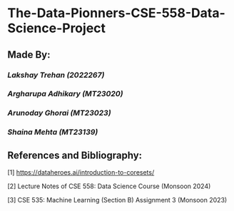 # The-Data-Pionners-CSE-558-Data-Science-Project

## Made By:

### *Lakshay Trehan (2022267)*
### *Argharupa Adhikary (MT23020)*
### *Arunoday Ghorai (MT23023)*
### *Shaina Mehta (MT23139)*

## References and Bibliography:

[1] https://dataheroes.ai/introduction-to-coresets/

[2] Lecture Notes of CSE 558: Data Science Course (Monsoon 2024)

[3] CSE 535: Machine Learning (Section B) Assignment 3 (Monsoon 2023)
